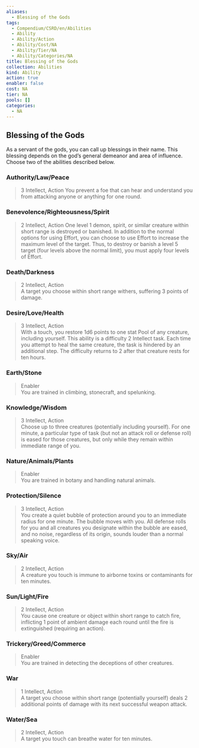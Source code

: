 ```yaml
---
aliases:
  - Blessing of the Gods
tags:
  - Compendium/CSRD/en/Abilities
  - Ability
  - Ability/Action
  - Ability/Cost/NA
  - Ability/Tier/NA
  - Ability/Categories/NA
title: Blessing of the Gods
collection: Abilities
kind: Ability
action: true
enabler: false
cost: NA
tier: NA
pools: []
categories:
  - NA
---
```

## Blessing of the Gods  

As a servant of the gods, you can call up blessings in their name. This blessing depends on the god’s general demeanor and area of influence. Choose two of the abilities described below.

### Authority/Law/Peace
>3 Intellect, Action
You prevent a foe that can hear and understand you from attacking anyone or anything for one round.  

### Benevolence/Righteousness/Spirit
 >2 Intellect, Action 
One level 1 demon, spirit, or similar creature within short range is destroyed or banished. In addition to the normal options for using Effort, you can choose to use Effort to increase the maximum level of the target. Thus, to destroy or banish a level 5 target (four levels above the normal limit), you must apply four levels of Effort.

### Death/Darkness  
>2 Intellect, Action  
>A target you choose within short range withers, suffering 3 points of damage.

### Desire/Love/Health
> 3 Intellect,  Action  
With a touch, you restore 1d6 points to one stat Pool of any creature, including yourself. This ability is a difficulty 2 Intellect task. Each time you attempt to heal the same creature, the task is hindered by an additional step. The difficulty returns to 2 after that creature rests for ten hours.

### Earth/Stone  
>Enabler  
>You are trained in climbing, stonecraft, and spelunking.

###  Knowledge/Wisdom  
>3 Intellect, Action  
>Choose up to three creatures (potentially including yourself). For one minute, a particular type of task (but not an attack roll or defense roll) is eased for those creatures, but only while they remain within immediate range of you.

###  Nature/Animals/Plants
>Enabler  
>You are trained in botany and handling natural animals.

###  Protection/Silence  
>3 Intellect, Action  
>You create a quiet bubble of protection around you to an immediate radius for one minute. The bubble moves with you. All defense rolls for you and all creatures you designate within the bubble are eased, and no noise, regardless of its origin, sounds louder than a normal speaking voice.

### Sky/Air  
>2 Intellect, Action  
>A creature you touch is immune to airborne toxins or contaminants for ten minutes.

### Sun/Light/Fire
> 2 Intellect, Action  
> You cause one creature or object within short range to catch fire, inflicting 1 point of ambient damage each round until the fire is extinguished (requiring an action).

### Trickery/Greed/Commerce  
>Enabler  
>You are trained in detecting the deceptions of other creatures.

### War  
>1 Intellect,  Action  
>A target you choose within short range (potentially yourself) deals 2 additional points of damage with its next successful weapon attack.

### Water/Sea  
>2 Intellect,  Action  
>A target you touch can breathe water for ten minutes.